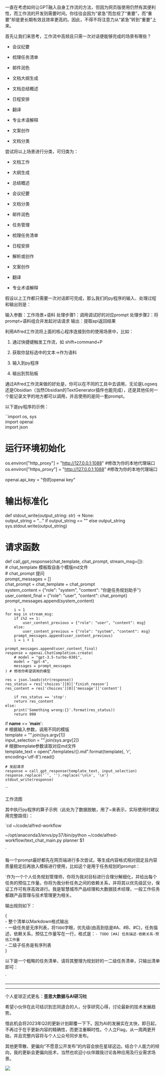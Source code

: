 一直在考虑如何让GPT融入自身工作流的方法，但因为网页版使用仍然有其便利性，而工作流的开发则需要时间。你往往会因为“紧急”而忽视了“重要”，而“重要”却是更长期有效且效率更高的。因此，不得不将注意力从“紧急”转到“重要”上来。

首先让我们来思考，工作流中高频且只需一次对话便能够完成的场景有哪些？

*   会议纪要
    
*   梳理任务清单
    
*   邮件润色
    
*   文档大纲生成
    
*   文档总结概述
    
*   日程安排
    
*   翻译
    
*   专业术语解释
    
*   文案创作
    
*   文档分类
    

尝试将以上场景进行分类，可归类为：

*   文档工作
    

*   大纲生成
    
*   总结概述
    
*   会议纪要
    
*   文档分类
    
*   邮件润色
    

*   任务管理
    

*   梳理任务清单
    
*   日程安排
    

*   解析或创作
    

*   文案创作
    
*   翻译
    
*   专业术语解释
    

假设以上工作都只需要一次对话即可完成，那么我们的py程序的输入、处理过程和输出则是：

输入参数：工作场景+语料 处理步骤1：调用调试好的对应prompt 处理步骤2：将prompt+语料组合并发起对话请求 输出：提取api返回结果

利用Alfred工作流将上面的核心程序连接到你的使用场景中，比如：

1.  通过快捷键触发工作流，如 shift+command+P
    
2.  获取你鼠标选中的文本→作为语料
    
3.  输入到py程序
    
4.  输出到剪贴板
    

通过Alfred工作流来做的好处是，你可以在不同的工具中去调用，无论是Logseq还是Obsidian（当然Obsidian的TextGenerator插件也能完成），还是其他任何一个能记录文字的地方都可以调用，并且使用的是同一套prompt。

以下是py程序的示例：

``import os, sys  
import openai  
import json

# 运行环境初始化  
os.environ["http_proxy"] = "http://127.0.0.1:1088" #修改为你的本地代理端口  
os.environ["https_proxy"] = "http://127.0.0.1:1088" #修改为你的本地代理端口

openai.api_key = "你的openai key"

# 输出标准化  
def stdout_write(output_string: str) -> None:  
	output_string = "..." if output_string == "" else output_string  
	sys.stdout.write(output_string)

# 请求函数  
def call_gpt_response(chat_template, chat_prompt, stream_msg=[]):  
	# chat_template 模板取自各个模版md文件  
	# chat_prompt 提问  
	prompt_messages = []  
	chat_prompt = chat_template + chat_prompt  
	system_content = {"role": "system", "content": "你是任务规划助手"}  
	user_content_final = {"role": "user", "content": chat_prompt}  
	prompt_messages.append(system_content)

		i = 1  
	for msg in stream_msg:  
		if i%2 == 1:  
			user_content_previous = {"role": "user", "content": msg}  
		else:  
			user_content_previous = {"role": "system", "content": msg}  
		prompt_messages.append(user_content_previous)  
		i = i + 1

	prompt_messages.append(user_content_final)  
	response = openai.ChatCompletion.create(  
		# model = "gpt-3.5-turbo-0301",  
		model = "gpt-4",  
		messages = prompt_messages  
	) # 修改你希望调用的模型

	res = json.loads(str(response))  
	res_status = res['choices'][0]['finish_reason']  
	res_content = res['choices'][0]['message']['content']

		if res_status == 'stop':  
		return res_content  
	else:  
		print('Something wrong:{}'.format(res_status))  
		return 999

if __name__ == '__main__':  
	# 根据输入参数，调用不同的模版  
	template = "".join(sys.argv[1])  
	input_selection = "".join(sys.argv[2])  
	# 根据template参数读取对应md文件  
	template_text = open("./templates/{}.md".format(template), 'r', encoding='utf-8').read()

	# 发起请求  
	response = call_gpt_response(template_text, input_selection)  
	response.replace('`', '').replace('\n\n', '\n')  
	stdout_write(response)

``

工作流图

其中执行py程序的算子示例（此处为了数据脱敏，用了~来表示，实际使用时建议用完整路径）：

`cd ~/code/alfred-workflow

~/opt/anaconda3/envs/py37/bin/python ~/code/alfred-workflow/text_chat_main.py planner $1

`

每一个prompt最好都先在网页端进行多次尝试，等生成内容格式相对固定且内容质量稳定后再放入模板进行使用，比如这个是用于任务规划的prompt：

`作为一个个人任务规划管理师，你将为我对目标进行合理分解细化，并给出每个任务的预估工作量。你将为我分析任务之间的依赖关系，并将其以优先级区分，保证工作可有序高效进行。我是智慧城市产品经理和大数据技术经理，一般工作任务都跟产品管理与技术管理更为相关。

输出规则如下：

{  
- 整个清单以Markdown格式输出  
- 一级任务是无序列表，将```TODO```字眼，优先级(由高到低是#A、#B、#C)，任务描述，依赖关系，预估工作量写在一行，格式是：```- TODO [#A] 任务描述-依赖关系-预估工作量```  
- 二级子任务是有序列表  
}

以下是一个粗略的任务清单，请将其整理为规划好的一二级任务清单，只输出清单即可：

`

* * *

* * *

个人星球正式更名：**歪思大数据与AI研习社**

希望小伙伴在此可结识到志同道合的人，分享研究心得，讨论最新的技术发展趋势。

借此机会将2023年Q2的更新计划颠覆一下下。因为AI的发展实在太快，即日起，不再过于在乎更新内容的精确性，而更注重瞬时性。个人立Flag，从一周两更开始，并且完整内容将与个人公众号同步发布。

其他更零散、更偏向“不愿意公开发布”的内容会放在星球这边。结合个人能力的倾向，我的更新会更偏向技术，当然也欢迎小伙伴跟我讨论各种应用及行业需求场景。

![](https://mmbiz.qpic.cn/mmbiz_jpg/Hj8kVpDjib5iahicEvsaQB9JjAwBPmiaa9phETAxiaGwPwgib98xhaHTPFtkzialibiarrkXOnM2b6LLr3rayGuDmA6d0rQ/640?wx_fmt=jpeg)